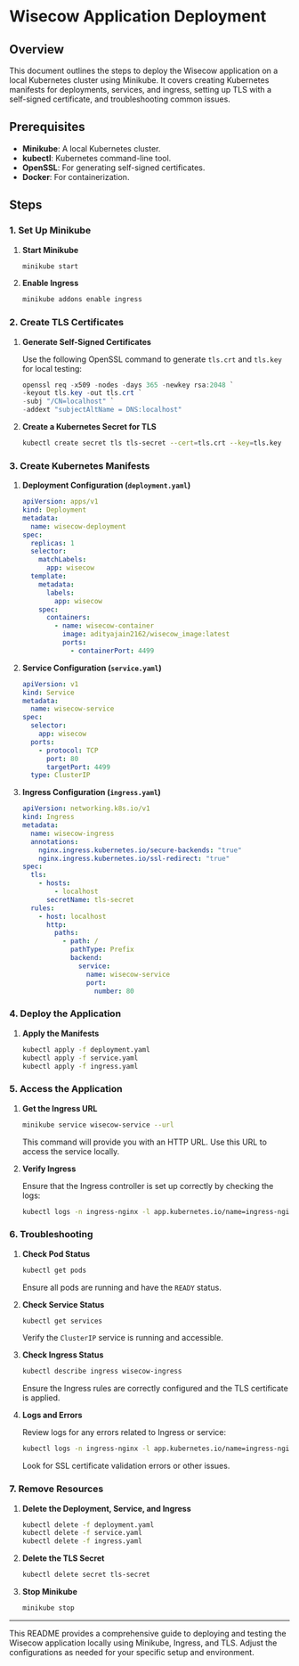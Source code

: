 # Wisecow Application Deployment

## Overview

This document outlines the steps to deploy the Wisecow application on a local Kubernetes cluster using Minikube. It covers creating Kubernetes manifests for deployments, services, and ingress, setting up TLS with a self-signed certificate, and troubleshooting common issues.

## Prerequisites

- **Minikube**: A local Kubernetes cluster.
- **kubectl**: Kubernetes command-line tool.
- **OpenSSL**: For generating self-signed certificates.
- **Docker**: For containerization.

## Steps

### 1. Set Up Minikube

1. **Start Minikube**

   ```bash
   minikube start
   ```

2. **Enable Ingress**

   ```bash
   minikube addons enable ingress
   ```

### 2. Create TLS Certificates

1. **Generate Self-Signed Certificates**

   Use the following OpenSSL command to generate `tls.crt` and `tls.key` for local testing:

   ```powershell
   openssl req -x509 -nodes -days 365 -newkey rsa:2048 `
   -keyout tls.key -out tls.crt `
   -subj "/CN=localhost" `
   -addext "subjectAltName = DNS:localhost"
   ```

2. **Create a Kubernetes Secret for TLS**

   ```bash
   kubectl create secret tls tls-secret --cert=tls.crt --key=tls.key
   ```

### 3. Create Kubernetes Manifests

1. **Deployment Configuration (`deployment.yaml`)**

   ```yaml
   apiVersion: apps/v1
   kind: Deployment
   metadata:
     name: wisecow-deployment
   spec:
     replicas: 1
     selector:
       matchLabels:
         app: wisecow
     template:
       metadata:
         labels:
           app: wisecow
       spec:
         containers:
           - name: wisecow-container
             image: adityajain2162/wisecow_image:latest
             ports:
               - containerPort: 4499
   ```

2. **Service Configuration (`service.yaml`)**

   ```yaml
   apiVersion: v1
   kind: Service
   metadata:
     name: wisecow-service
   spec:
     selector:
       app: wisecow
     ports:
       - protocol: TCP
         port: 80
         targetPort: 4499
     type: ClusterIP
   ```

3. **Ingress Configuration (`ingress.yaml`)**

   ```yaml
   apiVersion: networking.k8s.io/v1
   kind: Ingress
   metadata:
     name: wisecow-ingress
     annotations:
       nginx.ingress.kubernetes.io/secure-backends: "true"
       nginx.ingress.kubernetes.io/ssl-redirect: "true"
   spec:
     tls:
       - hosts:
           - localhost
         secretName: tls-secret
     rules:
       - host: localhost
         http:
           paths:
             - path: /
               pathType: Prefix
               backend:
                 service:
                   name: wisecow-service
                   port:
                     number: 80
   ```

### 4. Deploy the Application

1. **Apply the Manifests**

   ```bash
   kubectl apply -f deployment.yaml
   kubectl apply -f service.yaml
   kubectl apply -f ingress.yaml
   ```

### 5. Access the Application

1. **Get the Ingress URL**

   ```bash
   minikube service wisecow-service --url
   ```

   This command will provide you with an HTTP URL. Use this URL to access the service locally. 

2. **Verify Ingress**

   Ensure that the Ingress controller is set up correctly by checking the logs:

   ```bash
   kubectl logs -n ingress-nginx -l app.kubernetes.io/name=ingress-nginx
   ```

### 6. Troubleshooting

1. **Check Pod Status**

   ```bash
   kubectl get pods
   ```

   Ensure all pods are running and have the `READY` status.

2. **Check Service Status**

   ```bash
   kubectl get services
   ```

   Verify the `ClusterIP` service is running and accessible.

3. **Check Ingress Status**

   ```bash
   kubectl describe ingress wisecow-ingress
   ```

   Ensure the Ingress rules are correctly configured and the TLS certificate is applied.

4. **Logs and Errors**

   Review logs for any errors related to Ingress or service:

   ```bash
   kubectl logs -n ingress-nginx -l app.kubernetes.io/name=ingress-nginx
   ```

   Look for SSL certificate validation errors or other issues.

### 7. Remove Resources

1. **Delete the Deployment, Service, and Ingress**

   ```bash
   kubectl delete -f deployment.yaml
   kubectl delete -f service.yaml
   kubectl delete -f ingress.yaml
   ```

2. **Delete the TLS Secret**

   ```bash
   kubectl delete secret tls-secret
   ```

3. **Stop Minikube**

   ```bash
   minikube stop
   ```

---

This README provides a comprehensive guide to deploying and testing the Wisecow application locally using Minikube, Ingress, and TLS. Adjust the configurations as needed for your specific setup and environment.